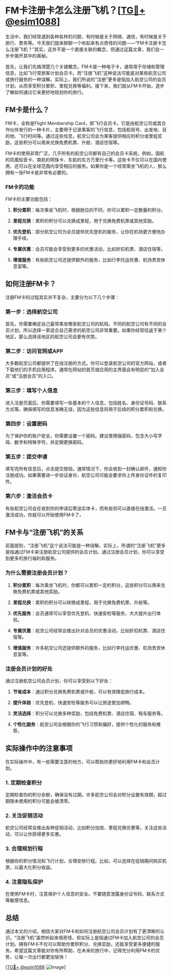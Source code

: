 # FM卡注册卡怎么注册飞机？[[TG💪+ @esim1088](https://t.me/s/esim1088)]

生活中，我们经常遇到各种各样的问题，有时候是关于网络、通信，有时候是关于旅行、票务等。今天我们就来聊聊一个听起来有点奇怪的问题——“FM卡注册卡怎么注册飞机？”其实，这并不是一个直接关联的概念，但通过这篇文章，我们会一步步揭开其中的奥秘。

首先，让我们先搞清楚几个关键概念。FM卡是一种电子卡，通常用于存储和管理信息，比如飞行常旅客计划会员卡。而“注册飞机”这种说法可能是对某些航空公司或旅行服务的一种误解。实际上，我们所说的“注册”更多是指加入航空公司的会员计划，从而享受积分累积、里程兑换等福利。接下来，我们就从FM卡开始，逐步了解如何通过它来更好地规划你的旅行。

## FM卡是什么？

FM卡，全称是Flight Membership Card，即飞行会员卡。它是由航空公司或其合作伙伴发行的一种卡片，主要用于记录乘客的飞行信息，包括航班号、出发地、目的地、飞行时间等。通过这些信息，航空公司会为乘客提供相应的积分或里程奖励，这些积分可以用来兑换免费机票、升舱、酒店住宿等。

FM卡的使用非常广泛，几乎所有的航空公司都有自己的会员卡系统。例如，国航的凤凰知音卡、南航的明珠卡、东航的东方万里行卡等。这些卡不仅可以在国内使用，还可以在全球范围内享受相应的服务。如果你是一个经常乘坐飞机的人，那么拥有一张FM卡是非常有必要的。

### FM卡的功能

FM卡的主要功能包括：

1. **积分累积**：每次乘坐飞机时，根据舱位的不同，你可以累积一定数量的积分。
   
2. **里程兑换**：累积的积分可以兑换成里程，用于兑换免费机票或其他奖励。

3. **优先登机**：部分航空公司为会员提供优先登机的服务，让你在机场更方便地办理手续。

4. **专属优惠**：会员可能会享受到更多的优惠活动，比如折扣机票、酒店住宿等。

5. **增值服务**：有些航空公司还提供额外的服务，比如行李托运优惠、机场贵宾休息室等。

## 如何注册FM卡？

注册FM卡的过程其实并不复杂，主要分为以下几个步骤：

### 第一步：选择航空公司

首先，你需要确定自己最常乘坐哪家航空公司的航班。不同的航空公司有不同的会员计划，所以选择一家适合自己需求的航空公司非常重要。如果你经常往返于某个地区，那么选择该地区的航空公司会更有优势。

### 第二步：访问官网或APP

大多数航空公司都提供了在线注册的方式。你可以登录航空公司的官方网站，或者下载他们的手机应用程序。通常在网站的首页或应用的主界面会有明显的“加入会员”或“注册会员”的入口。

### 第三步：填写个人信息

进入注册页面后，你需要填写一些基本的个人信息，包括姓名、身份证号码、联系方式等。确保填写的信息准确无误，因为这些信息将用于后续的积分累积和兑换。

### 第四步：设置密码

为了保护你的账户安全，你需要设置一个密码。建议使用强密码，包含大小写字母、数字和特殊字符，并定期更换密码。

### 第五步：提交申请

填写完所有信息后，点击提交按钮。通常情况下，你会收到一封确认邮件，通知你注册成功。如果需要进一步验证身份，航空公司可能会要求你上传身份证件的复印件。

### 第六步：激活会员卡

有些航空公司会在收到你的申请后寄送实体卡，而有些则可以直接在线激活。一旦激活成功，你就可以开始使用FM卡了。

## FM卡与“注册飞机”的关系

前面提到，“注册飞机”这个说法可能是一种误解。实际上，所谓的“注册飞机”更多是指通过FM卡来注册航空公司提供的会员计划。通过注册会员计划，你可以享受到更多的旅行福利和服务。

### 为什么需要注册会员计划？

1. **积分累积**：每次乘坐飞机时，你都可以累积一定的积分，这些积分可以用来兑换免费机票或其他奖励。

2. **里程兑换**：累积的积分可以转换成里程，用于兑换免费机票、升舱等。

3. **优先服务**：会员通常可以享受优先登机、快速安检等服务，大大提升出行体验。

4. **专属优惠**：航空公司经常会推出针对会员的优惠活动，比如折扣机票、酒店住宿等。

5. **增值服务**：许多航空公司还提供额外的服务，比如行李托运优惠、机场贵宾休息室等。

### 注册会员计划的好处

通过注册航空公司会员计划，你可以享受到以下好处：

1. **节省成本**：通过积分兑换免费机票或升舱，可以有效降低旅行成本。

2. **提升体验**：优先登机、快速安检等服务可以让旅途更加顺畅。

3. **灵活选择**：积分可以兑换多种奖励，包括免费机票、酒店住宿、租车服务等。

4. **个性化服务**：航空公司会根据你的飞行习惯和偏好，提供个性化的服务和推荐。

## 实际操作中的注意事项

在实际操作中，有一些需要注意的地方，可以帮助你更好地利用FM卡和会员计划。

### 1. 定期检查积分

定期检查你的积分余额，确保没有过期。许多航空公司会对积分设置有效期，超过期限未使用的积分可能会被清零。

### 2. 关注促销活动

航空公司经常会推出各种促销活动，比如积分加倍、里程兑换优惠等。关注这些活动，可以让你获得更多实惠。

### 3. 合理规划行程

根据你的积分情况和飞行计划，合理安排行程。比如，可以选择在促销期间购买机票，以最大化积分收益。

### 4. 注意隐私保护

在使用FM卡时，注意保护个人信息的安全。不要随意泄露身份证号码、联系方式等敏感信息。

## 总结

通过本文的介绍，相信大家对FM卡和如何注册航空公司会员计划有了更清晰的认识。“注册飞机”虽然听起来很奇怪，但实际上是指通过FM卡加入航空公司的会员计划。拥有FM卡不仅可以帮助你累积积分、兑换奖励，还能享受更多便捷的服务。希望这篇文章能对你有所帮助，在未来的旅行中，记得充分利用FM卡的优势，让每一次出行都更加愉快！

[[TG💪+ @esim1088](https://t.me/s/esim1088) ![Image](https://i.postimg.cc/4NQfJmqS/Snipaste-2025-05-13-00-14-12.png)]